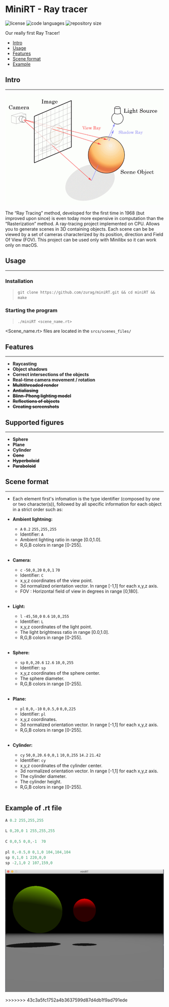 # MiniRT - Ray tracer
<div>
    <img src="https://img.shields.io/github/license/zurag/miniRT" alt="license">
    <img src="https://img.shields.io/github/languages/top/zurag/miniRT" alt="code languages">
    <img src="https://img.shields.io/github/repo-size/zurag/miniRT" alt="repository size">
</div>

Our really first Ray Tracer!

* [Intro](#intro)
* [Usage](#usage)
* [Features](#features)
* [Scene format](#scene-format)
* [Example](#example-of-rt-file)

## Intro
____
![ALT TEXT](srcs/Images/raytracingdiag.png "As simple as that")


The “Ray Tracing” method, developed for the first time in 1968 (but improved upon since) is even today more expensive in computation than the “Rasterization” method.
A ray-tracing project implemented on CPU. Allows you to generate scenes in 3D containing objects. Each scene can be be viewed by a set of cameras characterized by its position, direction and Field Of View (FOV). This project can be used only with Minilibx so it can work only on macOS.

## Usage
______

### Installation
> `git clone https://github.com/zurag/miniRT.git && cd miniRT && make`

### Starting the program
> ``./miniRT <scene_name.rt>``

<Scene_name.rt> files are located in the `srcs/scenes_files/`


## Features
______
+ **Raycasting**
+ **Object shadows**
+ **Correct intersections of the objects**
+ **Real-time camera movement / rotation**
+ ~~**Multithreaded render**~~
+ ~~**Antialiasing**~~
+ ~~**Blinn–Phong lighting model**~~
+ ~~**Reflections of objects**~~
+ ~~**Creating screenshots**~~

## Supported figures
______
+ **Sphere**
+ **Plane**
+ **Cylinder**
+ ~~**Cone**~~
+ ~~**Hyperboloid**~~
+ ~~**Paraboloid**~~

## Scene format
____

+ Each element first's infomation is the type identifier (composed by one or two character(s)), followed by all specific information for each object in a strict order such as:


+ **Ambient lightning:**
    + `A` `0.2` `255,255,255`
    + Identifier: `A`
    + Ambient lighting ratio in range [0.0,1.0].
    + R,G,B colors in range [0-255].
      </br></br>
+ **Camera:**
    + `c` `-50,0,20` `0,0,1` `70`
    + Identifier: `C`
    + x,y,z coordinates of the view point.
    + 3d normalized orientation vector. In range [-1,1] for each x,y,z axis.
    + FOV : Horizontal field of view in degrees in range [0,180].
      </br></br>
+ **Light:**
    + `l` `-45,50,0` `0.6` `10,0,255`
    + Identifier: `L`
    + x,y,z coordinates of the light point.
    + The light brightness ratio in range [0.0,1.0].
    + R,G,B colors in range [0-255].
      </br></br>
+ **Sphere:**
    + `sp` `0,0,20.6` `12.6` `10,0,255`
    + Identifier: `sp`
    + x,y,z coordinates of the sphere center.
    + The sphere diameter.
    + R,G,B colors in range [0-255].
      </br></br>
+ **Plane:**
    + `pl` `0,0,-10` `0,0.5,0` `0,0,225`
    + Identifier: `pl`
    + x,y,z coordinates.
    + 3d normalized orientation vector. In range [-1,1] for each x,y,z axis.
    + R,G,B colors in range [0-255].
      </br></br>
+ **Cylinder:**
    + `cy` `50,0,20.6` `0,0,1` `10,0,255` `14.2` `21.42`
    + Identifier: `cy`
    + x,y,z coordinates of the cylinder center.
    + 3d normalized orientation vector. In range [-1,1] for each x,y,z axis.
    + The cylinder diameter.
    + The cylinder height.
    + R,G,B colors in range [0-255].
      </br></br>

## Example of .rt file
```c
A 0.2 255,255,255

L 0,20,0 1 255,255,255

C 0,0,5 0,0,-1  70

pl 0,-0.5,0 0,1,0 104,104,104
sp 0,1,0 1 220,0,0
sp -2,1,0 2 107,159,0
```

![ALT TEXT](srcs/Images/first-attempt.png "Hard shadows, ambient and diffuse light")
</div>
>>>>>>> 43c3a5fc1752a4b3637599d87d4db1f9ad791ede
